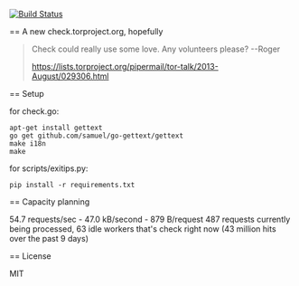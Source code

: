 [![Build Status](https://travis-ci.org/arlolra/check.png?branch=master)](https://travis-ci.org/arlolra/check)

== A new check.torproject.org, hopefully

  > Check could really use some love. Any volunteers please?
  >   --Roger
  >
  > https://lists.torproject.org/pipermail/tor-talk/2013-August/029306.html

== Setup

  for check.go:

    apt-get install gettext
    go get github.com/samuel/go-gettext/gettext
    make i18n
    make 

  for scripts/exitips.py:

    pip install -r requirements.txt

== Capacity planning

  54.7 requests/sec - 47.0 kB/second - 879 B/request
  487 requests currently being processed, 63 idle workers
  that's check right now
  (43 million hits over the past 9 days)

== License

  MIT
